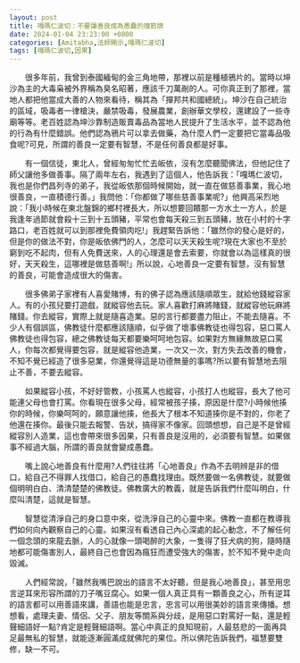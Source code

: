 ```yaml
---
layout: post
title: 嘎瑪仁波切：不要讓善良成為愚蠢的擋箭牌
date: 2024-01-04 23:23:00 +0800
categories: [Amitabha,法師開示,嘎瑪仁波切]
tags: [嘎瑪仁波切,因果]
---
```


	
　　很多年前，我曾到泰國緬甸的金三角地帶，那裡以前是種植鴉片的。當時以坤沙為主的大毒枭被外界稱為臭名昭著，應該千刀萬剮的人。可你真正到了那裡，當地人都把他當成大善的人物來看待，稱其為「撣邦共和國總統」。坤沙在自己統治的區域，吸毒者一律槍決，嚴禁吸毒，發展農業，創辦華文學校，還建設了一些寺廟等等。老百姓認為坤沙靠制造販賣毒品為當地人民提升了生活水平，並不認為他的行為有什麼錯誤。他們認為鴉片可以拿去做藥，為什麼人們一定要把它當毒品吸食呢?可見，所謂的善良一定要有智慧，不是任何善良都是好事。       

　　有一個信徒，東北人，曾經匆匆忙忙去皈依，沒有怎麼聽聞佛法，但他記住了師父讓他多做善事。隔了兩年左右，我遇到了這個人，他告訴我：「嘎瑪仁波切，我也是你們昌列寺的弟子，我從皈依那個時候開始，就一直在做慈善事業，我心地很善良，一直積德行善。」我問他：「你都做了哪些慈善事業呢?」他興高采烈地說：「我小時候在東北盤錦的鄉村裡長大，所以想要回饋那一方水土一方人，於是我逢年過節就會殺十三到十五頭豬，平常也會每天殺三到五頭豬，放在小村的十字路口，老百姓就可以到那裡免費領肉吃!」我趕緊告訴他：「雖然你的發心是好的，但是你的做法不對，你是皈依佛門的人，怎麼可以天天殺生呢?現在大家也不至於窮到吃不起肉，但有人免費送來，人的心理還是會去索要，你就會以為這樣真的很好，天天殺生，這哪裡是做慈善啊!」所以說，心地善良一定要有智慧，沒有智慧的善良，可能會造成很大的傷害。

　　很多佛弟子家裡有人喜愛賭博，有的佛子認為應該隨順眾生，就給他錢縱容家人。有的小孩兒要打遊戲，就縱容他去玩。家人喜歡打麻將賭錢，就縱容他玩麻將賭錢。你去縱容，實際上就是隨喜造業。惡的言行都要盡力阻止，不能去隨喜。不少人有個誤區，佛教徒什麼都應該隨順，似乎做了壞事佛教徒也得包容，惡口罵人佛教徒也得包容，總之佛教徒每天都要樂呵呵地包容。如果對方無緣無故惡口罵人，你每次都覺得要包容，就是縱容他造業，一次又一次，對方失去改善的機會，不知不覺已經造了很多惡業，你還覺得這是功德無量的事嗎?所以要有智慧地去阻止不善，不要去縱容。

　　如果縱容小孩，不好好管教，小孩罵人也縱容，小孩打人也縱容，長大了他可能連父母也會打罵。你看現在很多父母，經常被孩子揍，原因是什麼?小時候他揍你的時候，你樂呵呵的，願意讓他揍，他長大了根本不知道揍你是不對的，你老了他還在揍你。最後只能去報警、告狀，搞得家不像家。回頭想想，自己是不是曾經縱容別人造業，這也會帶來很多因果，只有善良是沒用的，必須要有智慧。如果做事不經過大腦，所謂的善良就會變成愚蠢。

　　嘴上說心地善良有什麼用?人們往往將「心地善良」作為不去明辨是非的借口，給自己不得罪人找借口，給自己的愚蠢找理由。既然要做一名佛教徒，就要做個明明白白、清清楚楚的佛教徒。佛教廣大的教義，就是告訴我們什麼叫明白，什麼叫清楚，這就是智慧。

　　智慧從清淨自己的身口意中來，從洗淨自己的心靈中來。佛教一直都在教導我們如何向內觀察自己的心靈。如果沒有看透自己內心深處的起心動念，不了解任何一個念頭的來龍去脈，人的心就像一頭喝醉的大象，一隻得了狂犬病的狗，隨時隨地都可能傷害別人，最終自己也會因為瘋狂而遭受強大的傷害，於不知不覺中走向毀滅。

　　人們經常說，「雖然我嘴巴說出的語言不太好聽，但是我心地善良」，甚至用忠言逆耳來形容所謂的刀子嘴豆腐心。如果一個人真正具有一顆善良之心，所有逆耳的語言都可以用善語來講，善語也能是忠言，忠言可以用很美妙的語言來傳播。想想看，處理夫妻、情侶、父子、朋友等關系與分歧，是用惡口對罵好一點，還是輕聲細語好一點?肯定是輕聲細語啊。當心中真正的良知現前，人最慈悲的一面再具足最無私的智慧，就能逐漸圓滿成就佛陀的果位。所以佛陀告訴我們，福慧要雙修，缺一不可。